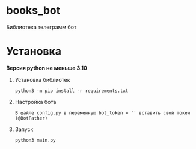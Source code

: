 # books_bot
Библиотека телеграмм бот

# Установка
**Версия python не меньше 3.10**

  1. Установка библиотек
     
      ```python3 -m pip install -r requirements.txt```
  3. Настройка бота
     
       ```В файле config.py в переменную bot_token = '' вставить свой токен (@BotFather)```
  4. Запуск
     
       ```python3 main.py```
